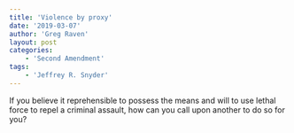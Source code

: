 ```yaml
---
title: 'Violence by proxy'
date: '2019-03-07'
author: 'Greg Raven'
layout: post
categories:
    - 'Second Amendment'
tags:
    - 'Jeffrey R. Snyder'
---
```


If you believe it reprehensible to possess the means and will to use lethal force to repel a criminal assault, how can you call upon another to do so for you?